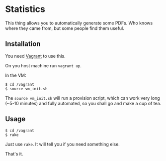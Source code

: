 # Statistics

This thing allows you to automatically generate some PDFs. Who knows where they came from, but some people find them useful.

## Installation

You need [Vagrant](http://vagrantup.com/) to use this.

On you host machine run `vagrant up`.

In the VM:

```shell
$ cd /vagrant
$ source vm_init.sh
```

The `source vm_init.sh` will run a provision script, which can work very long (~5-10 minutes) and fully automated, so you shall go and make a cup of tea.

## Usage

```shell
$ cd /vagrant
$ rake
```

Just use `rake`. It will tell you if you need something else.

That's it.
